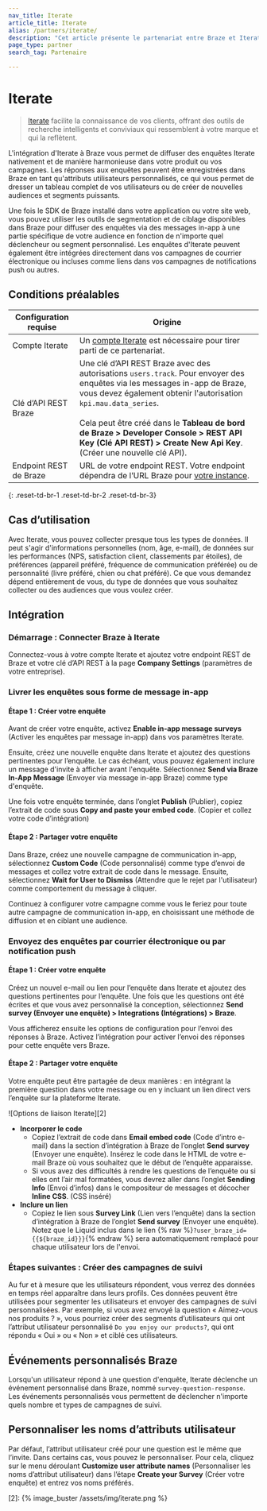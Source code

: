 ```yaml
---
nav_title: Iterate
article_title: Iterate
alias: /partners/iterate/
description: "Cet article présente le partenariat entre Braze et Iterate, ce qui vous permet d’enrichir les données client en utilisant des enquêtes pour ajouter des informations supplémentaires."
page_type: partner
search_tag: Partenaire

---
```


# Iterate

> [Iterate](https://iteratehq.com) facilite la connaissance de vos clients, offrant des outils de recherche intelligents et conviviaux qui ressemblent à votre marque et qui la reflètent.

L'intégration d'Iterate à Braze vous permet de diffuser des enquêtes Iterate nativement et de manière harmonieuse dans votre produit ou vos campagnes. Les réponses aux enquêtes peuvent être enregistrées dans Braze en tant qu'attributs utilisateurs personnalisés, ce qui vous permet de dresser un tableau complet de vos utilisateurs ou de créer de nouvelles audiences et segments puissants.

Une fois le SDK de Braze installé dans votre application ou votre site web, vous pouvez utiliser les outils de segmentation et de ciblage disponibles dans Braze pour diffuser des enquêtes via des messages in-app à une partie spécifique de votre audience en fonction de n'importe quel déclencheur ou segment personnalisé. Les enquêtes d'Iterate peuvent également être intégrées directement dans vos campagnes de courrier électronique ou incluses comme liens dans vos campagnes de notifications push ou autres.

## Conditions préalables

| Configuration requise | Origine |
|---|---|
|Compte Iterate | Un [compte Iterate](https://iteratehq.com) est nécessaire pour tirer parti de ce partenariat. |
| Clé d’API REST Braze | Une clé d’API REST Braze avec des autorisations `users.track`. Pour envoyer des enquêtes via les messages in-app de Braze, vous devez également obtenir l'autorisation `kpi.mau.data_series`.<br><br> Cela peut être créé dans le **Tableau de bord de Braze > Developer Console > REST API Key (Clé API REST) > Create New Api Key**. (Créer une nouvelle clé API).|
| Endpoint REST de Braze  | URL de votre endpoint REST. Votre endpoint dépendra de l’URL Braze pour [votre instance][6]. |
{: .reset-td-br-1 .reset-td-br-2 .reset-td-br-3}

## Cas d’utilisation

Avec Iterate, vous pouvez collecter presque tous les types de données. Il peut s'agir d'informations personnelles (nom, âge, e-mail), de données sur les performances (NPS, satisfaction client, classements par étoiles), de préférences (appareil préféré, fréquence de communication préférée) ou de personnalité (livre préféré, chien ou chat préféré). Ce que vous demandez dépend entièrement de vous, du type de données que vous souhaitez collecter ou des audiences que vous voulez créer.

## Intégration

### Démarrage : Connecter Braze à Iterate

Connectez-vous à votre compte Iterate et ajoutez votre endpoint REST de Braze et votre clé d’API REST à la page **Company Settings** (paramètres de votre entreprise).

### Livrer les enquêtes sous forme de message in-app

#### Étape 1 : Créer votre enquête

Avant de créer votre enquête, activez **Enable in-app message surveys** (Activer les enquêtes par message in-app) dans vos paramètres Iterate.

Ensuite, créez une nouvelle enquête dans Iterate et ajoutez des questions pertinentes pour l’enquête. Le cas échéant, vous pouvez également inclure un message d'invite à afficher avant l'enquête. Sélectionnez **Send via Braze In-App Message** (Envoyer via message in-app Braze) comme type d'enquête.

Une fois votre enquête terminée, dans l’onglet **Publish** (Publier), copiez l’extrait de code sous **Copy and paste your embed code**. (Copier et collez votre code d’intégration)

#### Étape 2 : Partager votre enquête

Dans Braze, créez une nouvelle campagne de communication in-app, sélectionnez **Custom Code** (Code personnalisé) comme type d’envoi de messages et collez votre extrait de code dans le message. Ensuite, sélectionnez **Wait for User to Dismiss** (Attendre que le rejet par l'utilisateur) comme comportement du message à cliquer.

Continuez à configurer votre campagne comme vous le feriez pour toute autre campagne de communication in-app, en choisissant une méthode de diffusion et en ciblant une audience.

### Envoyez des enquêtes par courrier électronique ou par notification push

#### Étape 1 : Créer votre enquête

Créez un nouvel e-mail ou lien pour l’enquête dans Iterate et ajoutez des questions pertinentes pour l’enquête. Une fois que les questions ont été écrites et que vous avez personnalisé la conception, sélectionnez **Send survey (Envoyer une enquête) > Integrations (Intégrations) > Braze**.

Vous afficherez ensuite les options de configuration pour l’envoi des réponses à Braze. Activez l’intégration pour activer l’envoi des réponses pour cette enquête vers Braze. 

#### Étape 2 : Partager votre enquête

Votre enquête peut être partagée de deux manières : en intégrant la première question dans votre message ou en y incluant un lien direct vers l’enquête sur la plateforme Iterate.

![Options de liaison Iterate][2]

- **Incorporer le code**
  - Copiez l’extrait de code dans **Email embed code** (Code d’intro e-mail) dans la section d’intégration à Braze de l’onglet **Send survey** (Envoyer une enquête). Insérez le code dans le HTML de votre e-mail Braze où vous souhaitez que le début de l’enquête apparaisse. 
  - Si vous avez des difficultés à rendre les questions de l’enquête ou si elles ont l’air mal formatées, vous devrez aller dans l’onglet **Sending Info** (Envoi d’infos) dans le compositeur de messages et décocher **Inline CSS**. (CSS inséré)
- **Inclure un lien**
  - Copiez le lien sous **Survey Link** (Lien vers l’enquête) dans la section d’intégration à Braze de l’onglet **Send survey** (Envoyer une enquête). Notez que le Liquid inclus dans le lien {% raw %}`?user_braze_id={{${braze_id}}}`{% endraw %} sera automatiquement remplacé pour chaque utilisateur lors de l'envoi.

### Étapes suivantes : Créer des campagnes de suivi

Au fur et à mesure que les utilisateurs répondent, vous verrez des données en temps réel apparaître dans leurs profils. Ces données peuvent être utilisées pour segmenter les utilisateurs et envoyer des campagnes de suivi personnalisées. Par exemple, si vous avez envoyé la question « Aimez-vous nos produits ? », vous pourriez créer des segments d’utilisateurs qui ont l’attribut utilisateur personnalisé `Do you enjoy our products?`, qui ont répondu « Oui » ou « Non » et ciblé ces utilisateurs.

## Événements personnalisés Braze

Lorsqu'un utilisateur répond à une question d'enquête, Iterate déclenche un événement personnalisé dans Braze, nommé `survey-question-response`. Les événements personnalisés vous permettent de déclencher n'importe quels nombre et types de campagnes de suivi.

## Personnaliser les noms d’attributs utilisateur

Par défaut, l’attribut utilisateur créé pour une question est le même que l’invite. 
Dans certains cas, vous pouvez le personnaliser. Pour cela, cliquez sur le menu déroulant **Customize user attribute names** (Personnaliser les noms d’attribut utilisateur) dans l’étape **Create your Survey** (Créer votre enquête) et entrez vos noms préférés.

[6]: {{site.baseurl}}/api/basics?redirected=true#endpoints
[2]: {% image_buster /assets/img/iterate.png %}
